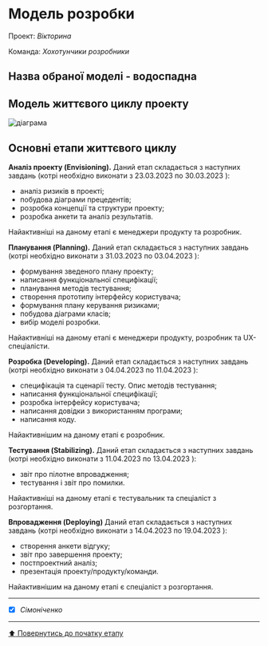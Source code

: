 # Модель розробки

Проект: *Вікторина*

Команда: *Хохотунчики розробники*

## Назва обраної моделі - водоспадна 

## Модель життєвого циклу проекту

![діаграма](https://github.com/Dokji/Practice/blob/main/docs/2.Planning/other/%D0%9C%D0%BE%D0%B4%D0%B5%D0%BB%D1%8C%20%D0%B6%D0%B8%D1%82%D1%82%D1%94%D0%B2%D0%BE%D0%B3%D0%BE%20%D1%86%D0%B8%D0%BA%D0%BB%D1%83%20%D0%BF%D1%80%D0%BE%D0%B5%D0%BA%D1%82%D1%83.png)

## Основні етапи життєвого циклу

**Аналіз проекту (Envisioning).** Даний етап складається з наступних завдань (котрі необхідно виконати з 23.03.2023 по 30.03.2023 ):
- аналіз ризиків в проекті;
- побудова діаграми прецедентів;
- розробка концепції та структури проекту;
- розробка анкети та аналіз результатів.

Найактивніші на даному етапі є менеджери продукту та розробник.

**Планування (Planning).** Даний етап складається з наступних завдань (котрі необхідно виконати з 31.03.2023 по 03.04.2023 ):
- формування зведеного плану проекту;
- написання функціональної специфікації;
- планування методів тестування;
- створення прототипу інтерфейсу користувача;
- формування плану керування ризиками;
- побудова діаграми класів;
- вибір моделі розробки.

Найактивніші на даному етапі є менеджери продукту, розробник та UX-спеціалісти. 

**Розробка (Developing).** Даний етап складається з наступних завдань (котрі необхідно виконати з 04.04.2023 по 11.04.2023 ):
- специфікація та сценарії тесту. Опис методів тестування;
- написання функціональної специфікації;
- розробка інтерфейсу користувача;
- написання довідки з використанням програми;
- написання коду.

Найактивнішим на даному етапі є розробник.  

**Тестування (Stabilizing).** Даний етап складається з наступних завдань (котрі необхідно виконати з 11.04.2023 по 13.04.2023 ):
- звіт про пілотне впровадження;
- тестування і звіт про помилки.

Найактивніші на даному етапі є тестувальник та спеціаліст з розгортання.

**Впровадження (Deploying)** Даний етап складається з наступних завдань (котрі необхідно виконати з 14.04.2023 по 19.04.2023 ):
- створення анкети відгуку;
- звіт про завершення проекту;
- постпроектний аналіз;
- презентація проекту/продукту/команди.

Найактивнішим на даному етапі є спеціаліст з розгортання. 

---

- [X] *Сімоніченко*

---
[:arrow_up: Повернутись до початку етапу](/docs/2.Planning/README.md)

